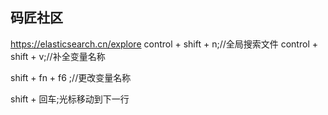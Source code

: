 ## 码匠社区
https://elasticsearch.cn/explore
control + shift + n;//全局搜索文件
control + shift + v;//补全变量名称

shift + fn + f6 ;//更改变量名称

shift + 回车;光标移动到下一行